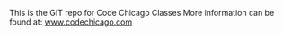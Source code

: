 This is the GIT repo for Code Chicago Classes
More information can be found at: www.codechicago.com
